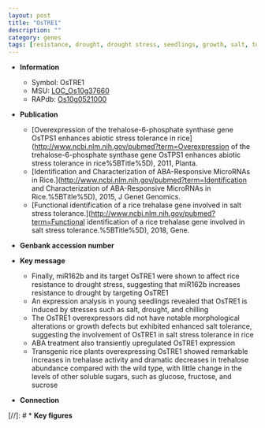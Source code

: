 ```yaml
---
layout: post
title: "OsTRE1"
description: ""
category: genes
tags: [resistance, drought, drought stress, seedlings, growth, salt, tolerance,  ABA , salt tolerance, salt stress, stress, ABA, chilling, stress tolerance, sucrose]
---
```


* **Information**  
    + Symbol: OsTRE1  
    + MSU: [LOC_Os10g37660](http://rice.plantbiology.msu.edu/cgi-bin/ORF_infopage.cgi?orf=LOC_Os10g37660)  
    + RAPdb: [Os10g0521000](http://rapdb.dna.affrc.go.jp/viewer/gbrowse_details/irgsp1?name=Os10g0521000)  

* **Publication**  
    + [Overexpression of the trehalose-6-phosphate synthase gene OsTPS1 enhances abiotic stress tolerance in rice](http://www.ncbi.nlm.nih.gov/pubmed?term=Overexpression of the trehalose-6-phosphate synthase gene OsTPS1 enhances abiotic stress tolerance in rice%5BTitle%5D), 2011, Planta.
    + [Identification and Characterization of ABA-Responsive MicroRNAs in Rice.](http://www.ncbi.nlm.nih.gov/pubmed?term=Identification and Characterization of ABA-Responsive MicroRNAs in Rice.%5BTitle%5D), 2015, J Genet Genomics.
    + [Functional identification of a rice trehalase gene involved in salt stress tolerance.](http://www.ncbi.nlm.nih.gov/pubmed?term=Functional identification of a rice trehalase gene involved in salt stress tolerance.%5BTitle%5D), 2018, Gene.

* **Genbank accession number**  

* **Key message**  
    + Finally, miR162b and its target OsTRE1 were shown to affect rice resistance to drought stress, suggesting that miR162b increases resistance to drought by targeting OsTRE1
    + An expression analysis in young seedlings revealed that OsTRE1 is induced by stresses such as salt, drought, and chilling
    + The OsTRE1 overexpressors did not have notable morphological alterations or growth defects but exhibited enhanced salt tolerance, suggesting the involvement of OsTRE1 in salt stress tolerance in rice
    + ABA treatment also transiently upregulated OsTRE1 expression
    + Transgenic rice plants overexpressing OsTRE1 showed remarkable increases in trehalase activity and dramatic decreases in trehalose abundance compared with the wild type, with little change in the levels of other soluble sugars, such as glucose, fructose, and sucrose

* **Connection**  

[//]: # * **Key figures**  



